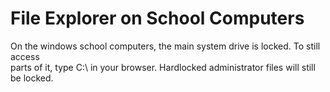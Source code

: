 <link rel="stylesheet" href="/athene/static/styles/standard.css">
<link rel="shortcut icon" type="image/x-icon" href="/athene/favicon.ico">

# File Explorer on School Computers

On the windows school computers, the main system drive is locked. To still access \
parts of it, type C:\ in your browser. Hardlocked administrator files will still be locked.


